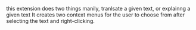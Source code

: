this extension does two things manily, tranlsate a given text, or explainng a given text
It creates two context menus for the user to choose from after selecting the text and right-clicking.
